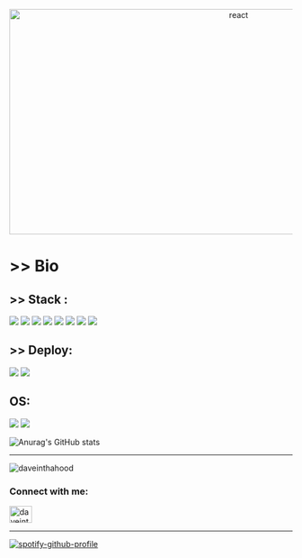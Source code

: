 <p align="center">
<a href="https://google.com" target="_blank" rel="noreferrer"> <img src="https://c4.wallpaperflare.com/wallpaper/701/872/935/mr-robot-tv-series-hello-friend-elliot-mr-robot-hd-wallpaper-preview.jpg" alt="react" width="800" height="400"/> </a>


</p>

<h1 align="left"><strong> >> Bio </strong></h1> 

<h2 align="left"> >> Stack : </h2>
<p align="left">
<img src="https://img.shields.io/badge/git-%23F05033.svg?style=for-the-badge&logo=git&logoColor=white">
<img src="https://img.shields.io/badge/html5-%23E34F26.svg?style=for-the-badge&logo=html5&logoColor=white">
<img src="https://img.shields.io/badge/tailwindcss-%2338B2AC.svg?style=for-the-badge&logo=tailwind-css&logoColor=white">
<img src="https://img.shields.io/badge/javascript-%23323330.svg?style=for-the-badge&logo=javascript&logoColor=%23F7DF1E">
<img src="https://img.shields.io/badge/react-%2320232a.svg?style=for-the-badge&logo=react&logoColor=%2361DAFB">
<img src="https://img.shields.io/badge/node.js-6DA55F?style=for-the-badge&logo=node.js&logoColor=white">
<img src="https://img.shields.io/badge/MongoDB-%234ea94b.svg?style=for-the-badge&logo=mongodb&logoColor=white">
<img src="https://img.shields.io/badge/Postman-FF6C37?style=for-the-badge&logo=postman&logoColor=white">
</p>

<h2> >> Deploy: </h2>
<p align="left">
<img src="https://img.shields.io/badge/netlify-%23000000.svg?style=for-the-badge&logo=netlify&logoColor=#00C7B7")>
<img src="https://img.shields.io/badge/vercel-%23000000.svg?style=for-the-badge&logo=vercel&logoColor=white">
</p>

<h2> OS:</h2>
<p align="left"> 
<img src="https://img.shields.io/badge/Windows-0078D6?style=for-the-badge&logo=windows&logoColor=white">
<img src="https://img.shields.io/badge/Kali-268BEE?style=for-the-badge&logo=kalilinux&logoColor=white">
</p>

![Anurag's GitHub stats](https://github-readme-stats.vercel.app/api?username=daveinthahood&show_icons=true&theme=radical)


<!--
**daveinthahood/daveinthahood** is a ✨ _special_ ✨ repository because its `README.md` (this file) appears on your GitHub profile.

Here are some ideas to get you started:

- 🔭 I’m currently working on ...
- 🌱 I’m currently learning ...
- 👯 I’m looking to collaborate on ...
- 🤔 I’m looking for help with ...
- 💬 Ask me about ...
- 📫 How to reach me: ...
- 😄 Pronouns: ...
- ⚡ Fun fact: ...

-->
<hr>
<p align="left"> <img src="https://komarev.com/ghpvc/?username=daveinthahood&label=Profile%20views&color=0e75b6&style=flat" alt="daveinthahood" /> </p>



<h3 align="left">Connect with me:</h3>
<p align="left">
<a href="https://twitter.com/daveinthahood" target="blank"><img align="center" src="https://raw.githubusercontent.com/rahuldkjain/github-profile-readme-generator/master/src/images/icons/Social/twitter.svg" alt="daveinthahood" height="30" width="40" /></a>
</p> <hr>



[![spotify-github-profile](https://spotify-github-profile.vercel.app/api/view?uid=7x9jmrmkvst4llrdhbw26kfgw&cover_image=true&theme=novatorem&show_offline=false&background_color=121212&interchange=false&bar_color=53b14f&bar_color_cover=false)](https://github.com/kittinan/spotify-github-profile) 






